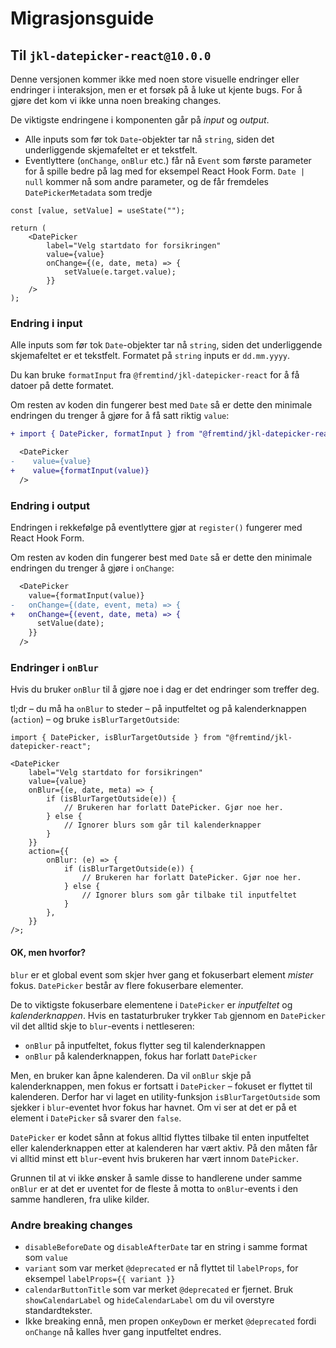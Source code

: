 # Migrasjonsguide

## Til `jkl-datepicker-react@10.0.0`

Denne versjonen kommer ikke med noen store visuelle endringer eller endringer i interaksjon,
men er et forsøk på å luke ut kjente bugs. For å gjøre det kom vi ikke unna noen breaking changes.

De viktigste endringene i komponenten går på _input_ og _output_.

-   Alle inputs som før tok `Date`-objekter tar nå `string`, siden det underliggende skjemafeltet er et tekstfelt.
-   Eventlyttere (`onChange`, `onBlur` etc.) får nå `Event` som første parameter for å spille bedre på lag med for eksempel React Hook Form. `Date | null` kommer nå som andre parameter, og de får fremdeles `DatePickerMetadata` som tredje

```tsx
const [value, setValue] = useState("");

return (
    <DatePicker
        label="Velg startdato for forsikringen"
        value={value}
        onChange={(e, date, meta) => {
            setValue(e.target.value);
        }}
    />
);
```

### Endring i input

Alle inputs som før tok `Date`-objekter tar nå `string`, siden det underliggende skjemafeltet er et tekstfelt. Formatet på `string` inputs er `dd.mm.yyyy`.

Du kan bruke `formatInput` fra `@fremtind/jkl-datepicker-react` for å få datoer på dette formatet.

Om resten av koden din fungerer best med `Date` så er dette den minimale endringen du trenger å gjøre for å få satt riktig `value`:

```diff
+ import { DatePicker, formatInput } from "@fremtind/jkl-datepicker-react";

  <DatePicker
-    value={value}
+    value={formatInput(value)}
  />
```

### Endring i output

Endringen i rekkefølge på eventlyttere gjør at `register()` fungerer med React Hook Form.

Om resten av koden din fungerer best med `Date` så er dette den minimale endringen du trenger å gjøre i `onChange`:

```diff
  <DatePicker
    value={formatInput(value)}
-   onChange={(date, event, meta) => {
+   onChange={(event, date, meta) => {
      setValue(date);
    }}
  />
```

### Endringer i `onBlur`

Hvis du bruker `onBlur` til å gjøre noe i dag er det endringer som treffer deg.

tl;dr – du må ha `onBlur` to steder – på inputfeltet og på kalenderknappen (`action`) – og bruke `isBlurTargetOutside`:

```tsx
import { DatePicker, isBlurTargetOutside } from "@fremtind/jkl-datepicker-react";

<DatePicker
    label="Velg startdato for forsikringen"
    value={value}
    onBlur={(e, date, meta) => {
        if (isBlurTargetOutside(e)) {
            // Brukeren har forlatt DatePicker. Gjør noe her.
        } else {
            // Ignorer blurs som går til kalenderknapper
        }
    }}
    action={{
        onBlur: (e) => {
            if (isBlurTargetOutside(e)) {
                // Brukeren har forlatt DatePicker. Gjør noe her.
            } else {
                // Ignorer blurs som går tilbake til inputfeltet
            }
        },
    }}
/>;
```

#### OK, men hvorfor?

`blur` er et global event som skjer hver gang et fokuserbart element _mister_ fokus. `DatePicker` består av flere fokuserbare elementer.

De to viktigste fokuserbare elementene i `DatePicker` er _inputfeltet_ og _kalenderknappen_. Hvis en tastaturbruker trykker `Tab` gjennom en `DatePicker` vil det alltid skje to `blur`-events i nettleseren:

-   `onBlur` på inputfeltet, fokus flytter seg til kalenderknappen
-   `onBlur` på kalenderknappen, fokus har forlatt `DatePicker`

Men, en bruker kan åpne kalenderen. Da vil `onBlur` skje på kalenderknappen, men fokus er fortsatt i `DatePicker` – fokuset er flyttet til kalenderen. Derfor har vi laget en utility-funksjon `isBlurTargetOutside` som sjekker i `blur`-eventet hvor fokus har havnet. Om vi ser at det er på et element i `DatePicker` så svarer den `false`.

`DatePicker` er kodet sånn at fokus alltid flyttes tilbake til enten inputfeltet eller kalenderknappen etter at kalenderen har vært aktiv. På den måten får vi alltid minst ett `blur`-event hvis brukeren har vært innom `DatePicker`.

Grunnen til at vi ikke ønsker å samle disse to handlerene under samme `onBlur` er at det er uventet for de fleste å motta to `onBlur`-events i den samme handleren, fra ulike kilder.

### Andre breaking changes

-   `disableBeforeDate` og `disableAfterDate` tar en string i samme format som `value`
-   `variant` som var merket `@deprecated` er nå flyttet til `labelProps`, for eksempel `labelProps={{ variant }}`
-   `calendarButtonTitle` som var merket `@deprecated` er fjernet. Bruk `showCalendarLabel` og `hideCalendarLabel` om du vil overstyre standardtekster.
-   Ikke breaking ennå, men propen `onKeyDown` er merket `@deprecated` fordi `onChange` nå kalles hver gang inputfeltet endres.
